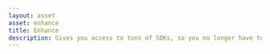 ```yaml
---
layout: asset
asset: enhance
title: Enhance
description: Gives you access to tons of SDKs, so you no longer have to wait for the native extensions to be built for each SDK that you want to use.
---
```

